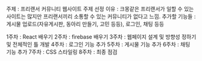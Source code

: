 주제 : 프리랜서 커뮤니티 웹사이트
주제 선정 이유 : 크몽같은 프리랜서가 일할 수 있는 사이트는 많지만 프리랜서끼리 소통할 수 있는 커뮤니티가 없다고 느낌.
추가할 기능들 : 게시물 업로드(자유게시판, 동아리 만들기, 고민 등등), 로그인, 채팅 등등


1주차 : React 배우기
2주차 : firebase 배우기
3주차 : 웹페이지 설계 및 방향성 정하기 및 전체적인 틀 개발
4주차 : 로그인 기능 추가
5주차 : 게시물 기능 추가
6주차 : 채팅 기능 추가
7주차 : CSS 스타일링
8주차 : 최종 점검

